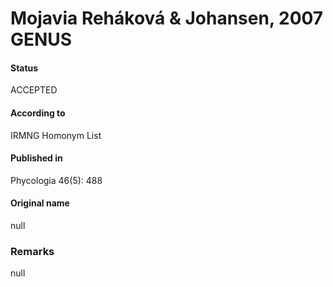 Mojavia Reháková & Johansen, 2007 GENUS
=======

#### Status
ACCEPTED

#### According to
IRMNG Homonym List

#### Published in
Phycologia 46(5): 488

#### Original name
null

### Remarks
null